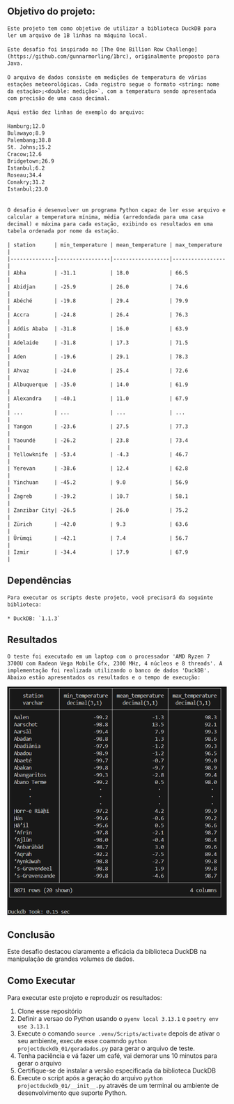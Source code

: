 ## Objetivo do projeto:

    Este projeto tem como objetivo de utilizar a biblioteca DuckDB para ler um arquivo de 1B linhas na máquina local.

    Este desafio foi inspirado no [The One Billion Row Challenge](https://github.com/gunnarmorling/1brc), originalmente proposto para Java.

    O arquivo de dados consiste em medições de temperatura de várias estações meteorológicas. Cada registro segue o formato <string: nome da estação>;<double: medição>`, com a temperatura sendo apresentada com precisão de uma casa decimal.

    Aqui estão dez linhas de exemplo do arquivo:

    Hamburg;12.0
    Bulawayo;8.9
    Palembang;38.8
    St. Johns;15.2
    Cracow;12.6
    Bridgetown;26.9
    Istanbul;6.2
    Roseau;34.4
    Conakry;31.2
    Istanbul;23.0


    O desafio é desenvolver um programa Python capaz de ler esse arquivo e calcular a temperatura mínima, média (arredondada para uma casa decimal) e máxima para cada estação, exibindo os resultados em uma tabela ordenada por nome da estação.

    | station      | min_temperature | mean_temperature | max_temperature |
    |--------------|-----------------|------------------|-----------------|
    | Abha         | -31.1           | 18.0             | 66.5            |
    | Abidjan      | -25.9           | 26.0             | 74.6            |
    | Abéché       | -19.8           | 29.4             | 79.9            |
    | Accra        | -24.8           | 26.4             | 76.3            |
    | Addis Ababa  | -31.8           | 16.0             | 63.9            |
    | Adelaide     | -31.8           | 17.3             | 71.5            |
    | Aden         | -19.6           | 29.1             | 78.3            |
    | Ahvaz        | -24.0           | 25.4             | 72.6            |
    | Albuquerque  | -35.0           | 14.0             | 61.9            |
    | Alexandra    | -40.1           | 11.0             | 67.9            |
    | ...          | ...             | ...              | ...             |
    | Yangon       | -23.6           | 27.5             | 77.3            |
    | Yaoundé      | -26.2           | 23.8             | 73.4            |
    | Yellowknife  | -53.4           | -4.3             | 46.7            |
    | Yerevan      | -38.6           | 12.4             | 62.8            |
    | Yinchuan     | -45.2           | 9.0              | 56.9            |
    | Zagreb       | -39.2           | 10.7             | 58.1            |
    | Zanzibar City| -26.5           | 26.0             | 75.2            |
    | Zürich       | -42.0           | 9.3              | 63.6            |
    | Ürümqi       | -42.1           | 7.4              | 56.7            |
    | İzmir        | -34.4           | 17.9             | 67.9            |


## Dependências

    Para executar os scripts deste projeto, você precisará da seguinte biblioteca:

    * DuckDB: `1.1.3`

## Resultados

    O teste foi executado em um laptop com o processador 'AMD Ryzen 7 3700U com Radeon Vega Mobile Gfx, 2300 MHz, 4 núcleos e 8 threads'. A implementação foi realizada utilizando o banco de dados 'DuckDB'. 
    Abaixo estão apresentados os resultados e o tempo de execução:

![Resultado](./img/Resultado.png)

## Conclusão

Este desafio destacou claramente a eficácia da biblioteca DuckDB na manipulação de grandes volumes de dados.

## Como Executar

Para executar este projeto e reproduzir os resultados:

1. Clone esse repositório
2. Definir a versao do Python usando o `pyenv local 3.13.1` e  `poetry env use 3.13.1`
3. Execute o comando `source .venv/Scripts/activate` depois de ativar o seu ambiente, execute esse coamndo  `python projectduckdb_01/geradados.py` para gerar o arquivo de teste.
4. Tenha paciência e vá fazer um café, vai demorar uns 10 minutos para gerar o arquivo
5. Certifique-se de instalar a versão especificada da biblioteca DuckDB
6. Execute o script após a geração do arquivo `python projectduckdb_01/__init__.py` através de um terminal ou ambiente de desenvolvimento que suporte Python.